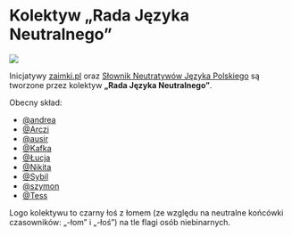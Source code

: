 # Kolektyw „Rada Języka Neutralnego”

![](/img/łoś.jpg)

Inicjatywy [zaimki.pl](https://zaimki.pl) oraz [Słownik Neutratywów Języka Polskiego](https://facebook.com/neutratywy)
są tworzone przez kolektyw **„Rada Języka Neutralnego”**.

Obecny skład:

 - [@andrea](/@andrea)
 - [@Arczi](/@Arczi)
 - [@ausir](/@ausir)
 - [@Kafka](/@Kafka)
 - [@Łucja](/@Łucja)
 - [@Nikita](/@Nikita)
 - [@Sybil](/@Sybil)
 - [@szymon](/@szymon)
 - [@Tess](/@Tess)

Logo kolektywu to czarny łoś z łomem (ze względu na neutralne końcówki czasowników: „-łom” i „-łoś”) na tle flagi osób niebinarnych.
